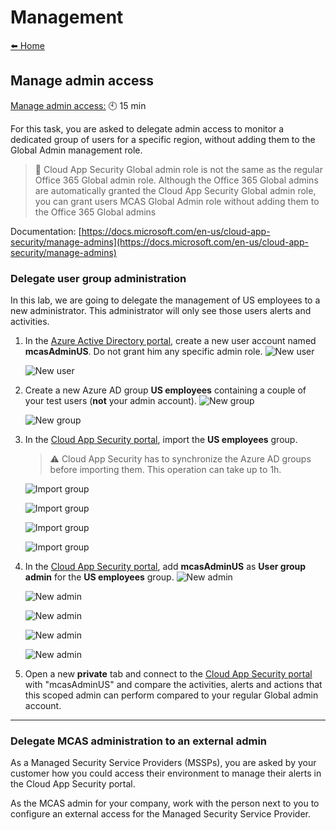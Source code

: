 # Management

[:arrow_left: Home](/README.md)

## Manage admin access

[Manage admin access:](#Manage-admin-accesst) :clock10: 15 min

For this task, you are asked to delegate admin access to monitor a dedicated group of users for a specific region, without adding them to the Global Admin management role.

> :memo: Cloud App Security Global admin role is not the same as the regular Office 365 Global admin role.
> Although the Office 365 Global admins are automatically granted the Cloud App Security Global admin role, you can grant users MCAS Global Admin role without adding them to the Office 365 Global admins

Documentation:
[https://docs.microsoft.com/en-us/cloud-app-security/manage-admins](https://docs.microsoft.com/en-us/cloud-app-security/manage-admins)

### Delegate user group administration

In this lab, we are going to delegate the management of US employees to a new administrator. This administrator will only see those users alerts and activities.

1. In the [Azure Active Directory portal](https://portal.azure.com), create a new user account named **mcasAdminUS**. Do not grant him any specific admin role.
   ![New user](media/mgmt-newuser1.png "New user")

   ![New user](media/mgmt-newuser2.png "New user")

2. Create a new Azure AD group **US employees** containing a couple of your test users (**not** your admin account).
   ![New group](media/mgmt-newgroup1.png "New group")

   ![New group](media/mgmt-newgroup2.png "New group")

3. In the [Cloud App Security portal](https://portal.cloudappsecurity.com), import the **US employees** group.
    > :warning: Cloud App Security has to synchronize the Azure AD groups before importing them. This operation can take up to 1h.

    ![Import group](media/mgmt-import1.png "Import group")

    ![Import group](media/mgmt-import2.png "Import group")

    ![Import group](media/mgmt-import3.png "Import group")

    ![Import group](media/mgmt-import4.png "Import group")

4. In the [Cloud App Security portal](https://portal.cloudappsecurity.com), add **mcasAdminUS** as **User group admin** for the **US employees** group.
    ![New admin](media/mgmt-admin1.png "New admin")

    ![New admin](media/mgmt-admin2.png "New admin")

    ![New admin](media/mgmt-admin3.png "New admin")

    ![New admin](media/mgmt-admin4.png "New admin")

    ![New admin](media/mgmt-admin5.png "New admin")

5. Open a new **private** tab and connect to the [Cloud App Security portal](https://portal.cloudappsecurity.com) with "mcasAdminUS" and compare the activities, alerts and actions that this scoped admin can perform compared to your regular Global admin account.

---

### Delegate MCAS administration to an external admin

As a Managed Security Service Providers (MSSPs), you are asked by your
customer how you could access their environment to manage their alerts
in the Cloud App Security portal.

As the MCAS admin for your company, work with the person next to you to
configure an external access for the Managed Security Service Provider.
